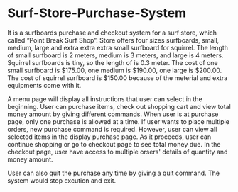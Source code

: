 # Surf-Store-Purchase-System
It is a surfboards purchase and checkout system for a surf store,
which called “Point Break Surf Shop”.
Store offers four sizes surfboards,
small, medium, large and extra extra extra small surfboard for squirrel.
The length of small surfboard is 2 meters,
medium is 3 meters, and large is 4 meters. 
Squirrel surfboards is tiny, so the length of is 0.3 meter.
The cost of one small surfboard is $175.00, one medium is $190.00, one large is $200.00.
The cost of squirrel surfboard is $150.00 because of the meterial and extra equipments come with it.

A menu page will display all instructions that user can select in the beginning.
User can purchase items, check out shopping cart and view total money amount by giving different commands.
When user is at purchase page, only one purchase is allowed at a time.
If user wants to place multiple orders, new purchase command is required.
However, user can view all selected items in the display purchase page.
As it proceeds, user can continue shopping or go to checkout page to see total money due.
In the checkout page, user have access to multiple orsers' details of quantity and money amount.

User can also quit the purchase any time by giving a quit command.
The system would stop excution and exit.
